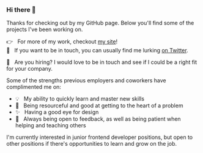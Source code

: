 ### Hi there 👋

<!--
**ElineJ/ElineJ** is a ✨ _special_ ✨ repository because its `README.md` (this file) appears on your GitHub profile.

Here are some ideas to get you started:

- 🔭 I’m currently working on ...
- 🌱 I’m currently learning ...
- 👯 I’m looking to collaborate on ...
- 🤔 I’m looking for help with ...
- 💬 Ask me about ...
- 📫 How to reach me: ...
- 😄 Pronouns: ...
- ⚡ Fun fact: ...
-->

Thanks for checking out by my GitHub page. Below you'll find some of the projects I've been working on. 

:point_right: &nbsp; For more of my work, checkout [my site](https://elinejacobse.com/)! <br>
:speech_balloon: &nbsp; If you want to be in touch, you can usually find me lurking [on Twitter](https://twitter.com/ElineJacobse). <br>


:briefcase: &nbsp; Are you hiring? I would love to be in touch and see if I could be a right fit for your company. 

Some of the strengths previous employers and coworkers have complimented me on:
- :bulb:  &nbsp; My ability to quickly learn and master new skills 
- :mag_right: &nbsp; Being resourceful and good at getting to the heart of a problem
- ✨  &nbsp; Having a good eye for design
- 👯  &nbsp; Always being open to feedback, as well as being patient when helping and teaching others


 I'm currently interested in junior frontend developer positions, but open to other positions if there's opportunities to learn and grow on the job.

